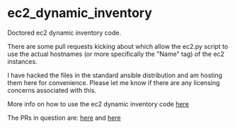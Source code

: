 # ec2_dynamic_inventory

Doctored ec2 dynamic inventory code.

There are some pull requests kicking about which allow the ec2.py script to use the actual hostnames (or more specifically the "Name" tag) of the ec2 instances.

I have hacked the files in the standard ansible distribution and am hosting them here for convenience. Please let me know if there are any licensing concerns associated with this.

More info on how to use the ec2 dynamic inventory code [here](http://docs.ansible.com/ansible/guide_aws.html)

The PRs in question are: [here](https://github.com/ansible/ansible/pull/7395) and [here](https://github.com/ansible/ansible/pull/15526/commits/413afa74e7436b04ea136242b97c20d9109ecb59)

